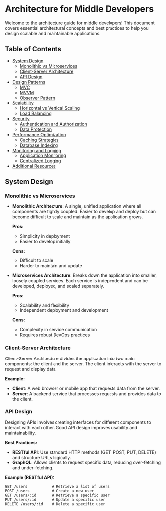 # Architecture for Middle Developers

Welcome to the architecture guide for middle developers! This document covers essential architectural concepts and best practices to help you design scalable and maintainable applications.

## Table of Contents

- [System Design](#system-design)
  - [Monolithic vs Microservices](#monolithic-vs-microservices)
  - [Client-Server Architecture](#client-server-architecture)
  - [API Design](#api-design)
- [Design Patterns](#design-patterns)
  - [MVC](#mvc)
  - [MVVM](#mvvm)
  - [Observer Pattern](#observer-pattern)
- [Scalability](#scalability)
  - [Horizontal vs Vertical Scaling](#horizontal-vs-vertical-scaling)
  - [Load Balancing](#load-balancing)
- [Security](#security)
  - [Authentication and Authorization](#authentication-and-authorization)
  - [Data Protection](#data-protection)
- [Performance Optimization](#performance-optimization)
  - [Caching Strategies](#caching-strategies)
  - [Database Indexing](#database-indexing)
- [Monitoring and Logging](#monitoring-and-logging)
  - [Application Monitoring](#application-monitoring)
  - [Centralized Logging](#centralized-logging)
- [Additional Resources](#additional-resources)

## System Design

### Monolithic vs Microservices

- **Monolithic Architecture**: A single, unified application where all components are tightly coupled. Easier to develop and deploy but can become difficult to scale and maintain as the application grows.

  **Pros:**
  - Simplicity in deployment
  - Easier to develop initially

  **Cons:**
  - Difficult to scale
  - Harder to maintain and update

- **Microservices Architecture**: Breaks down the application into smaller, loosely coupled services. Each service is independent and can be developed, deployed, and scaled separately.

  **Pros:**
  - Scalability and flexibility
  - Independent deployment and development

  **Cons:**
  - Complexity in service communication
  - Requires robust DevOps practices

### Client-Server Architecture

Client-Server Architecture divides the application into two main components: the client and the server. The client interacts with the server to request and display data.

**Example:**

- **Client**: A web browser or mobile app that requests data from the server.
- **Server**: A backend service that processes requests and provides data to the client.

### API Design

Designing APIs involves creating interfaces for different components to interact with each other. Good API design improves usability and maintainability.

**Best Practices:**

- **RESTful API**: Use standard HTTP methods (GET, POST, PUT, DELETE) and structure URLs logically.
- **GraphQL**: Allows clients to request specific data, reducing over-fetching and under-fetching.

**Example (RESTful API):**

```plaintext
GET /users           # Retrieve a list of users
POST /users          # Create a new user
GET /users/:id       # Retrieve a specific user
PUT /users/:id       # Update a specific user
DELETE /users/:id    # Delete a specific user
